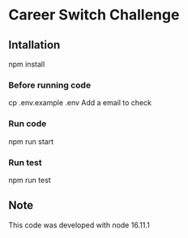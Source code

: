 # Career Switch Challenge

## Intallation

npm install

### Before running code

cp .env.example .env
Add a email to check

### Run code
npm run start

### Run test
npm run test

## Note

This code was developed with node 16.11.1
